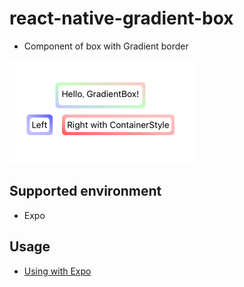 # react-native-gradient-box

* Component of box with Gradient border

![ScreenShot of GradientBox](https://raw.githubusercontent.com/maricuru/react-native-gradient-box/images/screenshot.png)

## Supported environment

* Expo

## Usage

* [Using with Expo](https://github.com/maricuru/react-native-gradient-box/tree/master/expo)
